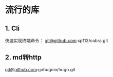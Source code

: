 # 流行的库

## 1. Cli
快速实现终端命令：
git@github.com:spf13/cobra.git

## 2. md转http
git@github.com:gohugoio/hugo.git